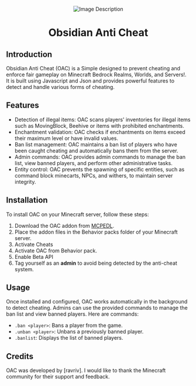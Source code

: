 <p align="center">
  <img src="https://i.postimg.cc/bN0BYxYs/pack-icon.png)" alt="Image Description">
</p>
<h1 align="center">Obsidian Anti Cheat</h1>
<p align="center">
  <h2>Introduction</h2>
</p>
Obsidian Anti Cheat (OAC) is a Simple designed to prevent cheating and enforce fair gameplay on Minecraft Bedrock Realms, Worlds, and Servers!. It is built using Javascript and Json and provides powerful features to detect and handle various forms of cheating.

## Features

- Detection of illegal items: OAC scans players' inventories for illegal items such as MovingBlock, Beehive or items with prohibited enchantments.
- Enchantment validation: OAC checks if enchantments on items exceed their maximum level or have invalid values.
- Ban list management: OAC maintains a ban list of players who have been caught cheating and automatically bans them from the server.
- Admin commands: OAC provides admin commands to manage the ban list, view banned players, and perform other administrative tasks.
- Entity control: OAC prevents the spawning of specific entities, such as command block minecarts, NPCs, and withers, to maintain server integrity.

## Installation

To install OAC on your Minecraft server, follow these steps:

1. Download the OAC addon from [MCPEDL](https://mcpedl.com/Obsidian-Anti-Cheat).
2. Place the addon files in the Behavior packs folder of your Minecraft server.
3. Activate Cheats
4. Activate OAC from Behavior pack.
5. Enable Beta API
6. Tag yourself as an **admin** to avoid being detected by the anti-cheat system.

## Usage

Once installed and configured, OAC works automatically in the background to detect cheating. Admins can use the provided commands to manage the ban list and view banned players. Here are commands:

- `.ban <player>`: Bans a player from the game.
- `.unban <player>`: Unbans a previously banned player.
- `.banlist`: Displays the list of banned players.

## Credits

OAC was developed by [ravriv]. I would like to thank the Minecraft community for their support and feedback.

